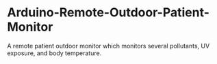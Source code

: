 # Arduino-Remote-Outdoor-Patient-Monitor
A remote patient outdoor monitor which monitors several pollutants, UV exposure, and body temperature.
